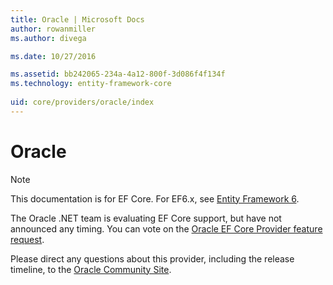 ```yaml
---
title: Oracle | Microsoft Docs
author: rowanmiller
ms.author: divega

ms.date: 10/27/2016

ms.assetid: bb242065-234a-4a12-800f-3d086f4f134f
ms.technology: entity-framework-core
 
uid: core/providers/oracle/index
---
```

# Oracle

> [!NOTE]
> This documentation is for EF Core. For EF6.x, see [Entity Framework 6](../../../ef6/index.md).

The Oracle .NET team is evaluating EF Core support, but have not announced any timing. You can vote on the [Oracle EF Core Provider feature request](https://apex.oracle.com/pls/apex/f?p=18357:39:105422858407495::NO::P39_ID:28241).

Please direct any questions about this provider, including the release timeline, to the [Oracle Community Site](https://community.oracle.com/).
